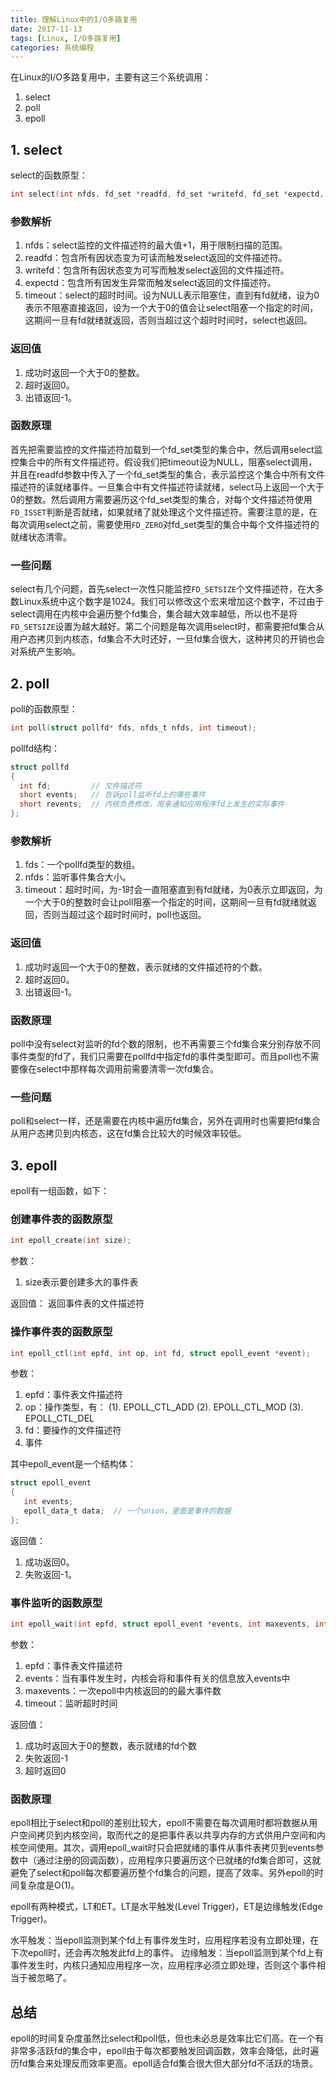 ```yaml
---
title: 理解Linux中的I/O多路复用
date: 2017-11-13
tags: [Linux, I/O多路复用]
categories: 系统编程
---
```


在Linux的I/O多路复用中，主要有这三个系统调用：

1. select
2. poll
3. epoll

<!--more-->

## 1. select

select的函数原型：

```c
int select(int nfds, fd_set *readfd, fd_set *writefd, fd_set *expectd, struct timeval *timeout);
```

### 参数解析

1. nfds：select监控的文件描述符的最大值+1，用于限制扫描的范围。
2. readfd：包含所有因状态变为可读而触发select返回的文件描述符。
3. writefd：包含所有因状态变为可写而触发select返回的文件描述符。
4. expectd：包含所有因发生异常而触发select返回的文件描述符。
5. timeout：select的超时时间。设为NULL表示阻塞住，直到有fd就绪，设为0表示不阻塞直接返回，设为一个大于0的值会让select阻塞一个指定的时间，这期间一旦有fd就绪就返回，否则当超过这个超时时间时，select也返回。

### 返回值

1. 成功时返回一个大于0的整数。
2. 超时返回0。
3. 出错返回-1。

### 函数原理

首先把需要监控的文件描述符加载到一个fd_set类型的集合中，然后调用select监控集合中的所有文件描述符。假设我们把timeout设为NULL，阻塞select调用，并且在readfd参数中传入了一个fd_set类型的集合，表示监控这个集合中所有文件描述符的读就绪事件。一旦集合中有文件描述符读就绪，select马上返回一个大于0的整数。然后调用方需要遍历这个fd_set类型的集合，对每个文件描述符使用`FD_ISSET`判断是否就绪，如果就绪了就处理这个文件描述符。需要注意的是，在每次调用select之前，需要使用`FD_ZERO`对fd_set类型的集合中每个文件描述符的就绪状态清零。

### 一些问题

select有几个问题，首先select一次性只能监控`FD_SETSIZE`个文件描述符，在大多数Linux系统中这个数字是1024。我们可以修改这个宏来增加这个数字，不过由于select调用在内核中会遍历整个fd集合，集合越大效率越低，所以也不是将`FD_SETSIZE`设置为越大越好。第二个问题是每次调用select时，都需要把fd集合从用户态拷贝到内核态，fd集合不大时还好，一旦fd集合很大，这种拷贝的开销也会对系统产生影响。

## 2. poll

poll的函数原型：

```c
int poll(struct pollfd* fds, nfds_t nfds, int timeout);
```

pollfd结构：

```c
struct pollfd
{
  int fd;         // 文件描述符
  short events;   // 告诉poll监听fd上的哪些事件
  short revents;  // 内核负责修改，用来通知应用程序fd上发生的实际事件
};
```

### 参数解析

1. fds：一个pollfd类型的数组。
2. nfds：监听事件集合大小。
3. timeout：超时时间，为-1时会一直阻塞直到有fd就绪，为0表示立即返回，为一个大于0的整数时会让poll阻塞一个指定的时间，这期间一旦有fd就绪就返回，否则当超过这个超时时间时，poll也返回。

### 返回值

1. 成功时返回一个大于0的整数，表示就绪的文件描述符的个数。
2. 超时返回0。
3. 出错返回-1。

### 函数原理

poll中没有select对监听的fd个数的限制，也不再需要三个fd集合来分别存放不同事件类型的fd了，我们只需要在pollfd中指定fd的事件类型即可。而且poll也不需要像在select中那样每次调用前需要清零一次fd集合。

### 一些问题

poll和select一样，还是需要在内核中遍历fd集合，另外在调用时也需要把fd集合从用户态拷贝到内核态，这在fd集合比较大的时候效率较低。

## 3. epoll

epoll有一组函数，如下：

### 创建事件表的函数原型

```c
int epoll_create(int size);
```

参数：
1. size表示要创建多大的事件表

返回值：
  返回事件表的文件描述符

### 操作事件表的函数原型

```c
int epoll_ctl(int epfd, int op, int fd, struct epoll_event *event);
```

参数：
1. epfd：事件表文件描述符
2. op：操作类型，有：
  (1). EPOLL_CTL_ADD
  (2). EPOLL_CTL_MOD
  (3). EPOLL_CTL_DEL
3. fd：要操作的文件描述符
4. 事件

其中epoll_event是一个结构体：

```c
struct epoll_event
{
   int events;
   epoll_data_t data;  // 一个union，里面是事件的数据
};
```
返回值：
  1. 成功返回0。
  2. 失败返回-1。

### 事件监听的函数原型

```c
int epoll_wait(int epfd, struct epoll_event *events, int maxevents, int timeout);
```

参数：
1. epfd：事件表文件描述符
2. events：当有事件发生时，内核会将和事件有关的信息放入events中
3. maxevents：一次epoll中内核返回的的最大事件数
4. timeout：监听超时时间

返回值：
  1. 成功时返回大于0的整数，表示就绪的fd个数
  2. 失败返回-1
  3. 超时返回0

### 函数原理

epoll相比于select和poll的差别比较大，epoll不需要在每次调用时都将数据从用户空间拷贝到内核空间，取而代之的是把事件表以共享内存的方式供用户空间和内核空间使用。其次，调用epoll_wait时只会把就绪的事件从事件表拷贝到events参数中（通过注册的回调函数），应用程序只要遍历这个已就绪的fd集合即可，这就避免了select和poll每次都要遍历整个fd集合的问题，提高了效率。另外epoll的时间复杂度是O(1)。

epoll有两种模式，LT和ET。LT是水平触发(Level Trigger)，ET是边缘触发(Edge Trigger)。

水平触发：当epoll监测到某个fd上有事件发生时，应用程序若没有立即处理，在下次epoll时，还会再次触发此fd上的事件。
边缘触发：当epoll监测到某个fd上有事件发生时，内核只通知应用程序一次，应用程序必须立即处理，否则这个事件相当于被忽略了。

## 总结

epoll的时间复杂度虽然比select和poll低，但也未必总是效率比它们高。在一个有非常多活跃fd的集合中，epoll由于每次都要触发回调函数，效率会降低，此时遍历fd集合来处理反而效率更高。epoll适合fd集合很大但大部分fd不活跃的场景。
